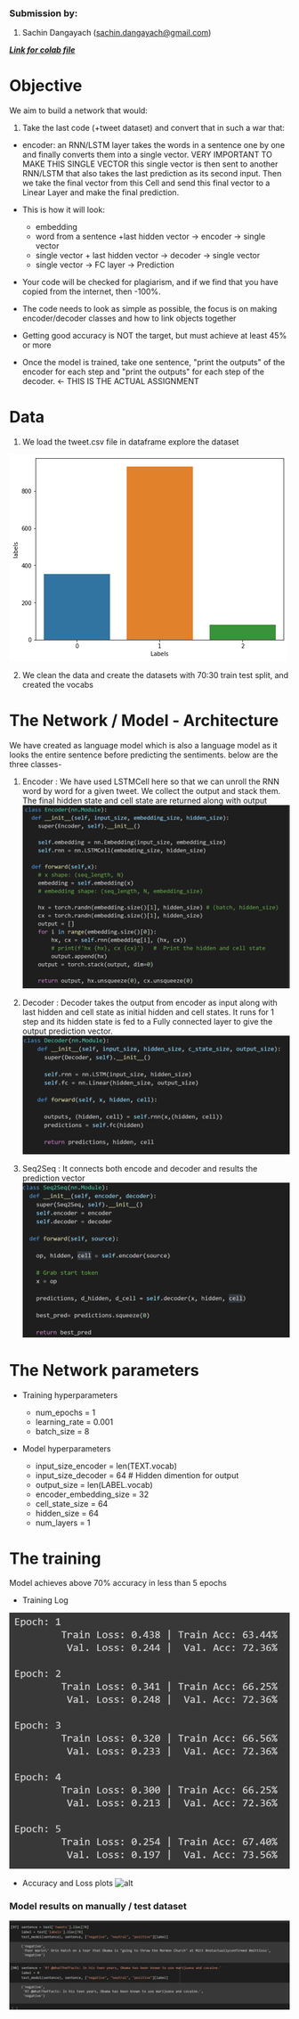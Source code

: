 
### Submission by:
1. Sachin Dangayach (sachin.dangayach@gmail.com)

***[Link for colab file](https://colab.research.google.com/drive/1yYliDdo2Tf6rmWDKDBDPAixfnHkjlDmy?usp=sharing)***

# Objective

We aim to build a network that would:

1. Take the last code  (+tweet dataset) and convert that in such a war that:
  - encoder: an RNN/LSTM layer takes the words in a sentence one by one and finally converts them into a single vector. VERY IMPORTANT TO MAKE THIS SINGLE VECTOR
    this single vector is then sent to another RNN/LSTM that also takes the last prediction as its second input. Then we take the final vector from this Cell
    and send this final vector to a Linear Layer and make the final prediction.
  - This is how it will look:

    - embedding
    - word from a sentence +last hidden vector -> encoder -> single vector
    - single vector + last hidden vector -> decoder -> single vector
    - single vector -> FC layer -> Prediction

  - Your code will be checked for plagiarism, and if we find that you have copied from the internet, then -100%.
  - The code needs to look as simple as possible, the focus is on making encoder/decoder classes and how to link objects together
  - Getting good accuracy is NOT the target, but must achieve at least 45% or more
  - Once the model is trained, take one sentence, "print the outputs" of the encoder for each step and "print the outputs" for each step of the decoder. ← THIS IS THE ACTUAL ASSIGNMENT


# Data
1. We load the tweet.csv file in dataframe explore the dataset

![alt](https://github.com/SachinDangayach/END2.0/blob/main/Session6/Images/dataset.png)

2. We clean the data and create the datasets with 70:30 train test split, and created the vocabs


# The Network / Model - Architecture

We have created as language model which is also a language model as it looks the entire sentence before predicting the sentiments.
below are the three classes-

1. Encoder : We have used LSTMCell here so that we can unroll the RNN word by word for a given tweet. We collect the output and stack them. The final hidden state and cell state are returned along with output
![alt](https://github.com/SachinDangayach/END2.0/blob/main/Session6/Images/encoder.png)

2. Decoder : Decoder takes the output from encoder as input along with last hidden and cell state as initial hidden and cell states. It runs for 1 step and its hidden state is fed to a Fully connected layer to give the output prediction vector.
![alt](https://github.com/SachinDangayach/END2.0/blob/main/Session6/Images/decoder.png)

3. Seq2Seq : It connects both encode and decoder and results the prediction vector
![alt](https://github.com/SachinDangayach/END2.0/blob/main/Session6/Images/seq2seq.png)

# The Network parameters

- Training hyperparameters
    - num_epochs = 1
    - learning_rate = 0.001
    - batch_size = 8

-  Model hyperparameters
    - input_size_encoder = len(TEXT.vocab)
    - input_size_decoder = 64 # Hidden dimention for output
    - output_size = len(LABEL.vocab)
    - encoder_embedding_size = 32
    - cell_state_size = 64
    - hidden_size = 64
    - num_layers = 1

# The training
Model achieves above 70% accuracy in less than 5 epochs
- Training Log

![alt](https://github.com/SachinDangayach/END2.0/blob/main/Session6/Images/Train_Logs.png)

- Accuracy and Loss plots
![alt](https://github.com/SachinDangayach/END2.0/blob/main/Session6/Images/Acc_Loss_plotss.png)

### Model results on manually / test dataset
![alt](https://github.com/SachinDangayach/END2.0/blob/main/Session6/Images/output.png)
